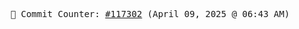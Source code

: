 <p align="center">
    <samp>
        📮 Commit Counter: <a href="https://github.com/Javascript-void0/Javascript-void0/commits/main">#117302</a> (April 09, 2025 @ 06:43 AM)
    </samp>
</p>